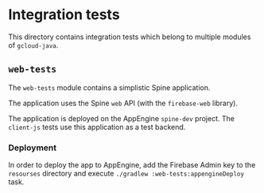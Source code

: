 # Integration tests

This directory contains integration tests which belong to multiple modules of `gcloud-java`.

## `web-tests`

The `web-tests` module contains a simplistic Spine application.

The application uses the Spine `web` API (with the `firebase-web` library).
 
The application is deployed on the AppEngine `spine-dev` project. The `client-js` tests use 
this application as a test backend.

### Deployment

In order to deploy the app to AppEngine, add the Firebase Admin key to the `resourses` directory and
execute `./gradlew :web-tests:appengineDeploy` task.
